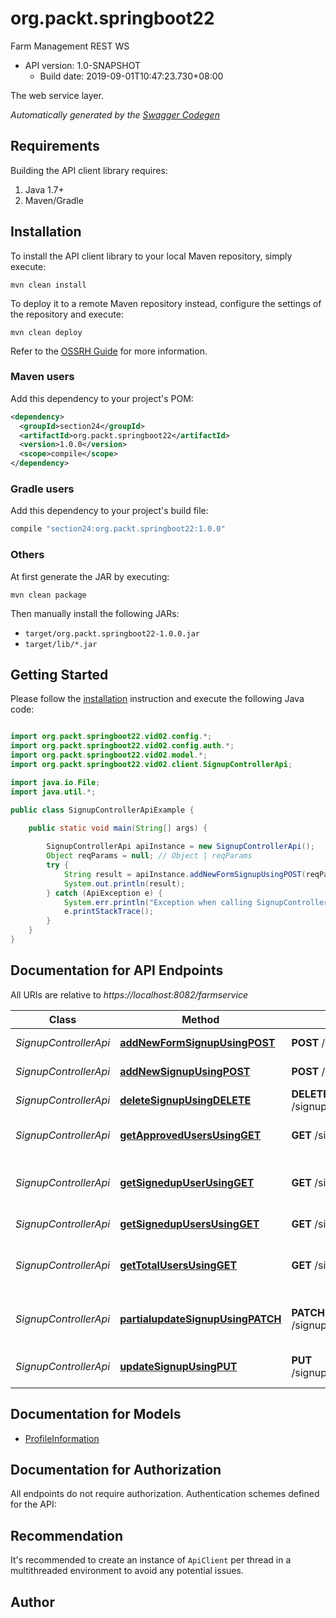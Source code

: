 # org.packt.springboot22

Farm Management REST WS
- API version: 1.0-SNAPSHOT
  - Build date: 2019-09-01T10:47:23.730+08:00

The web service layer.


*Automatically generated by the [Swagger Codegen](https://github.com/swagger-api/swagger-codegen)*


## Requirements

Building the API client library requires:
1. Java 1.7+
2. Maven/Gradle

## Installation

To install the API client library to your local Maven repository, simply execute:

```shell
mvn clean install
```

To deploy it to a remote Maven repository instead, configure the settings of the repository and execute:

```shell
mvn clean deploy
```

Refer to the [OSSRH Guide](http://central.sonatype.org/pages/ossrh-guide.html) for more information.

### Maven users

Add this dependency to your project's POM:

```xml
<dependency>
  <groupId>section24</groupId>
  <artifactId>org.packt.springboot22</artifactId>
  <version>1.0.0</version>
  <scope>compile</scope>
</dependency>
```

### Gradle users

Add this dependency to your project's build file:

```groovy
compile "section24:org.packt.springboot22:1.0.0"
```

### Others

At first generate the JAR by executing:

```shell
mvn clean package
```

Then manually install the following JARs:

* `target/org.packt.springboot22-1.0.0.jar`
* `target/lib/*.jar`

## Getting Started

Please follow the [installation](#installation) instruction and execute the following Java code:

```java

import org.packt.springboot22.vid02.config.*;
import org.packt.springboot22.vid02.config.auth.*;
import org.packt.springboot22.vid02.model.*;
import org.packt.springboot22.vid02.client.SignupControllerApi;

import java.io.File;
import java.util.*;

public class SignupControllerApiExample {

    public static void main(String[] args) {
        
        SignupControllerApi apiInstance = new SignupControllerApi();
        Object reqParams = null; // Object | reqParams
        try {
            String result = apiInstance.addNewFormSignupUsingPOST(reqParams);
            System.out.println(result);
        } catch (ApiException e) {
            System.err.println("Exception when calling SignupControllerApi#addNewFormSignupUsingPOST");
            e.printStackTrace();
        }
    }
}

```

## Documentation for API Endpoints

All URIs are relative to *https://localhost:8082/farmservice*

Class | Method | HTTP request | Description
------------ | ------------- | ------------- | -------------
*SignupControllerApi* | [**addNewFormSignupUsingPOST**](docs/SignupControllerApi.md#addNewFormSignupUsingPOST) | **POST** /signup/user/add/form | Add new user.
*SignupControllerApi* | [**addNewSignupUsingPOST**](docs/SignupControllerApi.md#addNewSignupUsingPOST) | **POST** /signup/user/add | Add new user.
*SignupControllerApi* | [**deleteSignupUsingDELETE**](docs/SignupControllerApi.md#deleteSignupUsingDELETE) | **DELETE** /signup/user/delete/{username} | Delete user account.
*SignupControllerApi* | [**getApprovedUsersUsingGET**](docs/SignupControllerApi.md#getApprovedUsersUsingGET) | **GET** /signup/users/approved | Returns all approved users only.
*SignupControllerApi* | [**getSignedupUserUsingGET**](docs/SignupControllerApi.md#getSignedupUserUsingGET) | **GET** /signup/users/{username} | Returns users with matched username.
*SignupControllerApi* | [**getSignedupUsersUsingGET**](docs/SignupControllerApi.md#getSignedupUsersUsingGET) | **GET** /signup/users | Returns all users.
*SignupControllerApi* | [**getTotalUsersUsingGET**](docs/SignupControllerApi.md#getTotalUsersUsingGET) | **GET** /signup/users/count | Returns total number of users.
*SignupControllerApi* | [**partialupdateSignupUsingPATCH**](docs/SignupControllerApi.md#partialupdateSignupUsingPATCH) | **PATCH** /signup/user/update/partial/{username} | Update some profile detail.
*SignupControllerApi* | [**updateSignupUsingPUT**](docs/SignupControllerApi.md#updateSignupUsingPUT) | **PUT** /signup/user/update/full/{username} | Update a user account.


## Documentation for Models

 - [ProfileInformation](docs/ProfileInformation.md)


## Documentation for Authorization

All endpoints do not require authorization.
Authentication schemes defined for the API:

## Recommendation

It's recommended to create an instance of `ApiClient` per thread in a multithreaded environment to avoid any potential issues.

## Author



